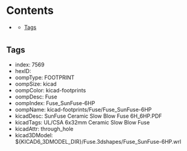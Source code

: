 



Contents
========

* [](#)
	* [Tags](#tags)

# 

## Tags

- index: 7569
- hexID: 
- oompType: FOOTPRINT
- oompSize: kicad
- oompColor: kicad-footprints
- oompDesc: Fuse
- oompIndex: Fuse_SunFuse-6HP
- oompName: kicad-footprints/Fuse/Fuse_SunFuse-6HP
- kicadDesc: SunFuse Ceramic Slow Blow Fuse 6H_6HP.PDF
- kicadTags: UL/CSA 6x32mm Ceramic Slow Blow Fuse
- kicadAttr: through_hole
- kicad3DModel: ${KICAD6_3DMODEL_DIR}/Fuse.3dshapes/Fuse_SunFuse-6HP.wrl

